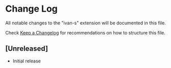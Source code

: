 # Change Log
All notable changes to the "ivan-s" extension will be documented in this file.

Check [Keep a Changelog](http://keepachangelog.com/) for recommendations on how to structure this file.

## [Unreleased]
- Initial release